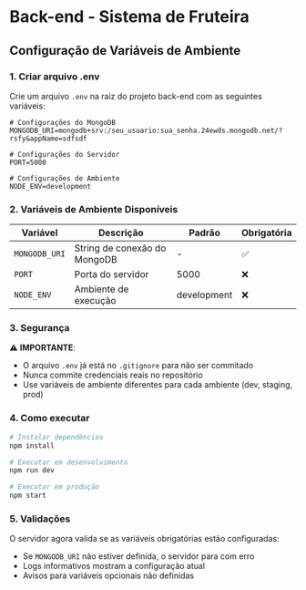# Back-end - Sistema de Fruteira

## Configuração de Variáveis de Ambiente

### 1. Criar arquivo .env

Crie um arquivo `.env` na raiz do projeto back-end com as seguintes variáveis:

```env
# Configurações do MongoDB
MONGODB_URI=mongodb+srv:/seu_usuario:sua_senha.24ewds.mongodb.net/?rsfy&appName=sdfsdf

# Configurações do Servidor
PORT=5000

# Configurações de Ambiente
NODE_ENV=development
```

### 2. Variáveis de Ambiente Disponíveis

| Variável | Descrição | Padrão | Obrigatória |
|----------|-----------|--------|-------------|
| `MONGODB_URI` | String de conexão do MongoDB | - | ✅ |
| `PORT` | Porta do servidor | 5000 | ❌ |
| `NODE_ENV` | Ambiente de execução | development | ❌ |

### 3. Segurança

⚠️ **IMPORTANTE**: 
- O arquivo `.env` já está no `.gitignore` para não ser commitado
- Nunca commite credenciais reais no repositório
- Use variáveis de ambiente diferentes para cada ambiente (dev, staging, prod)

### 4. Como executar

```bash
# Instalar dependências
npm install

# Executar em desenvolvimento
npm run dev

# Executar em produção
npm start
```

### 5. Validações

O servidor agora valida se as variáveis obrigatórias estão configuradas:
- Se `MONGODB_URI` não estiver definida, o servidor para com erro
- Logs informativos mostram a configuração atual
- Avisos para variáveis opcionais não definidas 